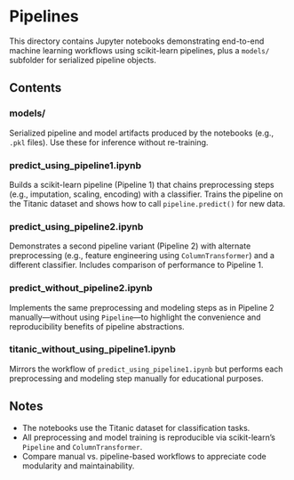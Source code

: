 # Pipelines

This directory contains Jupyter notebooks demonstrating end-to-end machine learning workflows using scikit-learn pipelines, plus a `models/` subfolder for serialized pipeline objects.

## Contents

### models/
Serialized pipeline and model artifacts produced by the notebooks (e.g., `.pkl` files). Use these for inference without re-training.

### predict_using_pipeline1.ipynb
Builds a scikit-learn pipeline (Pipeline 1) that chains preprocessing steps (e.g., imputation, scaling, encoding) with a classifier. Trains the pipeline on the Titanic dataset and shows how to call `pipeline.predict()` for new data.

### predict_using_pipeline2.ipynb
Demonstrates a second pipeline variant (Pipeline 2) with alternate preprocessing (e.g., feature engineering using `ColumnTransformer`) and a different classifier. Includes comparison of performance to Pipeline 1.

### predict_without_pipeline2.ipynb
Implements the same preprocessing and modeling steps as in Pipeline 2 manually—without using `Pipeline`—to highlight the convenience and reproducibility benefits of pipeline abstractions.

### titanic_without_using_pipeline1.ipynb
Mirrors the workflow of `predict_using_pipeline1.ipynb` but performs each preprocessing and modeling step manually for educational purposes.

## Notes

- The notebooks use the Titanic dataset for classification tasks.
- All preprocessing and model training is reproducible via scikit-learn’s `Pipeline` and `ColumnTransformer`.
- Compare manual vs. pipeline-based workflows to appreciate code modularity and maintainability.
